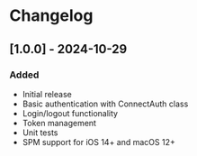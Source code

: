 # Changelog

## [1.0.0] - 2024-10-29

### Added
- Initial release
- Basic authentication with ConnectAuth class
- Login/logout functionality
- Token management
- Unit tests
- SPM support for iOS 14+ and macOS 12+
